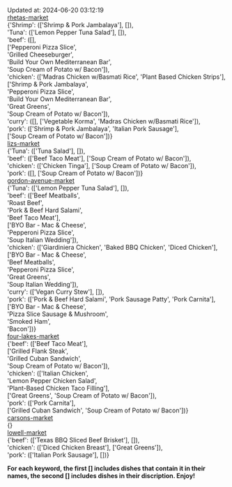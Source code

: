 Updated at: 2024-06-20 03:12:19  
[rhetas-market](https://wisc-housingdining.nutrislice.com/menu/rhetas-market/lunch/2024-06-20)  
{'Shrimp': (['Shrimp & Pork Jambalaya'], []),  
 'Tuna': (['Lemon Pepper Tuna Salad'], []),  
 'beef': ([],  
          ['Pepperoni Pizza Slice',  
           'Grilled Cheeseburger',  
           'Build Your Own Mediterranean Bar',  
           'Soup Cream of Potato w/ Bacon']),  
 'chicken': (['Madras Chicken w/Basmati Rice', 'Plant Based Chicken Strips'],  
             ['Shrimp & Pork Jambalaya',  
              'Pepperoni Pizza Slice',  
              'Build Your Own Mediterranean Bar',  
              'Great Greens',  
              'Soup Cream of Potato w/ Bacon']),  
 'curry': ([], ['Vegetable Korma', 'Madras Chicken w/Basmati Rice']),  
 'pork': (['Shrimp & Pork Jambalaya', 'Italian Pork Sausage'],  
          ['Soup Cream of Potato w/ Bacon'])}  
[lizs-market](https://wisc-housingdining.nutrislice.com/menu/lizs-market/lunch/2024-06-20)  
{'Tuna': (['Tuna Salad'], []),  
 'beef': (['Beef Taco Meat'], ['Soup Cream of Potato w/ Bacon']),  
 'chicken': (['Chicken Tinga'], ['Soup Cream of Potato w/ Bacon']),  
 'pork': ([], ['Soup Cream of Potato w/ Bacon'])}  
[gordon-avenue-market](https://wisc-housingdining.nutrislice.com/menu/gordon-avenue-market/lunch/2024-06-20)  
{'Tuna': (['Lemon Pepper Tuna Salad'], []),  
 'beef': (['Beef Meatballs',  
           'Roast Beef',  
           'Pork & Beef Hard Salami',  
           'Beef Taco Meat'],  
          ['BYO Bar - Mac & Cheese',  
           'Pepperoni Pizza Slice',  
           'Soup Italian Wedding']),  
 'chicken': (['Giardiniera Chicken', 'Baked BBQ Chicken', 'Diced Chicken'],  
             ['BYO Bar - Mac & Cheese',  
              'Beef Meatballs',  
              'Pepperoni Pizza Slice',  
              'Great Greens',  
              'Soup Italian Wedding']),  
 'curry': (['Vegan Curry Stew'], []),  
 'pork': (['Pork & Beef Hard Salami', 'Pork Sausage Patty', 'Pork Carnita'],  
          ['BYO Bar - Mac & Cheese',  
           'Pizza Slice Sausage & Mushroom',  
           'Smoked Ham',  
           'Bacon'])}  
[four-lakes-market](https://wisc-housingdining.nutrislice.com/menu/four-lakes-market/lunch/2024-06-20)  
{'beef': (['Beef Taco Meat'],  
          ['Grilled Flank Steak',  
           'Grilled Cuban Sandwich',  
           'Soup Cream of Potato w/ Bacon']),  
 'chicken': (['Italian Chicken',  
              'Lemon Pepper Chicken Salad',  
              'Plant-Based Chicken Taco Filling'],  
             ['Great Greens', 'Soup Cream of Potato w/ Bacon']),  
 'pork': (['Pork Carnita'],  
          ['Grilled Cuban Sandwich', 'Soup Cream of Potato w/ Bacon'])}  
[carsons-market](https://wisc-housingdining.nutrislice.com/menu/carsons-market/lunch/2024-06-20)  
{}  
[lowell-market](https://wisc-housingdining.nutrislice.com/menu/lowell-market/lunch/2024-06-20)  
{'beef': (['Texas BBQ Sliced Beef Brisket'], []),  
 'chicken': (['Diced Chicken Breast'], ['Great Greens']),  
 'pork': (['Italian Pork Sausage'], [])}  
  
**For each keyword, the first [] includes dishes that contain it in their names, the second [] includes dishes in their discription. Enjoy!**  
